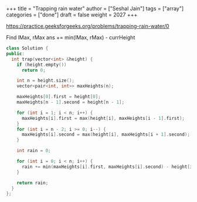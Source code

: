 +++
title = "Trapping rain water"
author = ["Seshal Jain"]
tags = ["array"]
categories = ["done"]
draft = false
weight = 2027
+++

<https://practice.geeksforgeeks.org/problems/trapping-rain-water/0>

Find lMax, rMax
ans += min(lMax, rMax) - currHeight

```cpp
class Solution {
public:
  int trap(vector<int> &height) {
    if (height.empty())
      return 0;

    int n = height.size();
    vector<pair<int, int>> maxHeights(n);

    maxHeights[0].first = height[0];
    maxHeights[n - 1].second = height[n - 1];

    for (int i = 1; i < n; i++) {
      maxHeights[i].first = max(height[i], maxHeights[i - 1].first);
    }
    for (int i = n - 2; i >= 0; i--) {
      maxHeights[i].second = max(height[i], maxHeights[i + 1].second);
    }

    int rain = 0;

    for (int i = 0; i < n; i++) {
      rain += min(maxHeights[i].first, maxHeights[i].second) - height[i];
    }

    return rain;
  }
};
```

